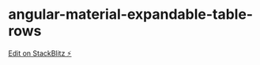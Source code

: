 # angular-material-expandable-table-rows

[Edit on StackBlitz ⚡️](https://stackblitz.com/edit/angular-material-expandable-table-rows)